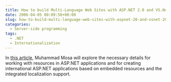 ```yaml
---
title: How to build Multi-Language Web Sites with ASP.NET 2.0 and VS.Net 2005
date: 2006-04-05 00:09:50+00:00
slug: how-to-build-multi-language-web-sites-with-aspnet-20-and-vsnet-2005
categories:
  - Server-side programming
tags:
  - .NET
  - Internationalization
---
```


In [this article](http://www.c-sharpcorner.com/UploadFile/mosessaur/aspnetlocalization02042006165851PM/aspnetlocalization.aspx?ArticleID=96602e53-0fb1-44ec-a67b-1c68b05eb2e1&PagePath=/UploadFile/mosessaur/aspnetlocalization02042006165851PM/aspnetlocalization.aspx), Muhammad Mosa will explore the necessary details for working with resources in ASP.NET applications and for creating international ASP.NET applications based on embedded resources and the integrated localization support.
